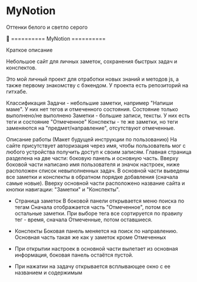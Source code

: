 # MyNotion

Оттенки белого и светло серого

🚩 ========== MyNotion ==========

Краткое описание

  Небольшое сайт для личных заметок, сохранения быстрых задач и конспектов.

Это мой личный проект для отработки новых знаний и методов js, а также первому знакомству с бэкендом. 
У проекта есть репозиторий на гитхабе.

Классификация 
Задачи - небольшие заметки, например "Напиши маме". У них нет тегов и отмеченного состояния. Состояние только выполнено/не выполнено
  Заметки - большие записи, тексты. У них есть теги и состояние "Отмеченное" 
  Конспекты - те же заметки, но теги заменяются на "предмет/направление", отсутствуют отмеченные. 

Описание работы (Макет будущей инструкции по пользованию)
  На сайте присутствует авторизация через имя, чтобы пользователь мог с любого устройства получить доступ к своим записям.
  Главная страница разделена на две части: боковую панель и основную часть. Вверху боковой части написано имя пользователя и значок настроек, ниже расположен список невыполненных задач. В основной части выведены все заметки и конспекты в обратном порядке добавления (сначала самые новые). Вверху основной части расположено название сайта и кнопки навигации: "Заметки" и "Конспекты".
  - Страница заметок
В боковой панели открывается меню поиска по тегам 
Сначала отображается часть "Отмеченное", потом все остальные заметки. При выборе тега все сортируется по правилу тег - время, сначала Отмеченные, потом оставшиеся.
- Конспекты
Боковая панель меняется на поиск по направлению. Основная часть такая же как у заметок кроме Отмеченных

- При открытии настроек в основной части вылетает из основная информация, боковая панель остаётся пустой.
- При нажатии на задачу открывается всплывающее окно с ее названием и содержимым
